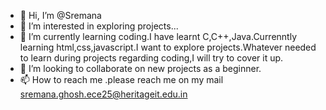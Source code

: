 - 👋 Hi, I’m @Sremana
- 👀 I’m interested in exploring projects...
- 🌱 I’m currently learning coding.I have learnt C,C++,Java.Currenntly learning html,css,javascript.I want to explore projects.Whatever needed to learn during projects regarding coding,I will try to cover it up.
- 💞️ I’m looking to collaborate on new projects as a beginner.
- 📫 How to reach me .please reach me on my mail sremana.ghosh.ece25@heritageit.edu.in

<!---
Sremana/Sremana is a ✨ special ✨ repository because its `README.md` (this file) appears on your GitHub profile.
You can click the Preview link to take a look at your changes.
--->
